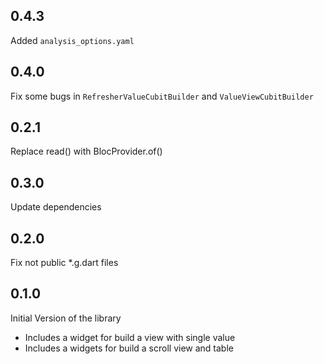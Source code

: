 ## 0.4.3
Added `analysis_options.yaml`

## 0.4.0
Fix some bugs in `RefresherValueCubitBuilder` and `ValueViewCubitBuilder`

## 0.2.1
Replace read<Bloc>() with BlocProvider.of<Bloc>()

## 0.3.0
Update dependencies

## 0.2.0
Fix not public *.g.dart files

## 0.1.0
Initial Version of the library
- Includes a widget for build a view with single value
- Includes a widgets for build a scroll view and table